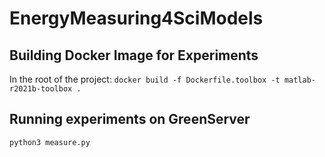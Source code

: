 # EnergyMeasuring4SciModels


## Building Docker Image for Experiments

In the root of the project:
```docker build -f Dockerfile.toolbox -t matlab-r2021b-toolbox .```

## Running experiments on GreenServer

```python3 measure.py```
